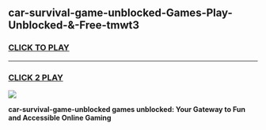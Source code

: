 
## car-survival-game-unblocked-Games-Play-Unblocked-&-Free-tmwt3
<h3>
<a href="https://premium76.site?title=car-survival-game-unblocked&ref=24A">CLICK TO PLAY</a></h3>
<hr>

<h3>
<a href="https://premium76.site?title=car-survival-game-unblocked&ref=24A">CLICK 2 PLAY</a>
  
</h3>

<a href="https://premium76.site?title=car-survival-game-unblocked&ref=24A"><img src="https://clearcache.store/games.png"></a>


**car-survival-game-unblocked games unblocked: Your Gateway to Fun and Accessible Online Gaming**
